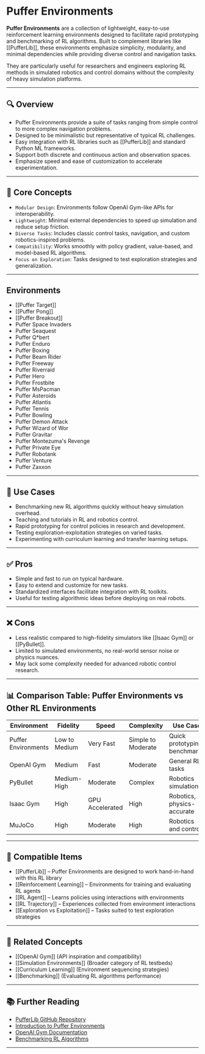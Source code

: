 # Puffer Environments

**Puffer Environments** are a collection of lightweight, easy-to-use reinforcement learning environments designed to facilitate rapid prototyping and benchmarking of RL algorithms. Built to complement libraries like [[PufferLib]], these environments emphasize simplicity, modularity, and minimal dependencies while providing diverse control and navigation tasks.

They are particularly useful for researchers and engineers exploring RL methods in simulated robotics and control domains without the complexity of heavy simulation platforms.

---

## 🔍 Overview

- Puffer Environments provide a suite of tasks ranging from simple control to more complex navigation problems.  
- Designed to be minimalistic but representative of typical RL challenges.  
- Easy integration with RL libraries such as [[PufferLib]] and standard Python ML frameworks.  
- Support both discrete and continuous action and observation spaces.  
- Emphasize speed and ease of customization to accelerate experimentation.  

---

## 🧠 Core Concepts

- `Modular Design`: Environments follow OpenAI Gym-like APIs for interoperability.  
- `Lightweight`: Minimal external dependencies to speed up simulation and reduce setup friction.  
- `Diverse Tasks`: Includes classic control tasks, navigation, and custom robotics-inspired problems.  
- `Compatibility`: Works smoothly with policy gradient, value-based, and model-based RL algorithms.  
- `Focus on Exploration`: Tasks designed to test exploration strategies and generalization.  

---

## Environments

- [[Puffer Target]]
- [[Puffer Pong]]
- [[Puffer Breakout]]
- Puffer Space Invaders
- Puffer Seaquest
- Puffer Q*bert
- Puffer Enduro
- Puffer Boxing
- Puffer Beam Rider
- Puffer Freeway
- Puffer Riverraid
- Puffer Hero
- Puffer Frostbite
- Puffer MsPacman
- Puffer Asteroids
- Puffer Atlantis
- Puffer Tennis
- Puffer Bowling
- Puffer Demon Attack
- Puffer Wizard of Wor
- Puffer Gravitar
- Puffer Montezuma's Revenge
- Puffer Private Eye
- Puffer Robotank
- Puffer Venture
- Puffer Zaxxon

---

## 🧰 Use Cases

- Benchmarking new RL algorithms quickly without heavy simulation overhead.  
- Teaching and tutorials in RL and robotics control.  
- Rapid prototyping for control policies in research and development.  
- Testing exploration-exploitation strategies on varied tasks.  
- Experimenting with curriculum learning and transfer learning setups.  

---

## ✅ Pros

- Simple and fast to run on typical hardware.  
- Easy to extend and customize for new tasks.  
- Standardized interfaces facilitate integration with RL toolkits.  
- Useful for testing algorithmic ideas before deploying on real robots.  

---

## ❌ Cons

- Less realistic compared to high-fidelity simulators like [[Isaac Gym]] or [[PyBullet]].  
- Limited to simulated environments, no real-world sensor noise or physics nuances.  
- May lack some complexity needed for advanced robotic control research.  

---

## 📊 Comparison Table: Puffer Environments vs Other RL Environments

| Environment       | Fidelity       | Speed          | Complexity    | Use Case                    | Integration             |
|-------------------|----------------|----------------|---------------|-----------------------------|-------------------------|
| Puffer Environments | Low to Medium | Very Fast      | Simple to Moderate | Quick prototyping, benchmarks | [[PufferLib]], Gym API  |
| OpenAI Gym        | Medium         | Fast           | Moderate      | General RL tasks             | Wide RL support          |
| PyBullet          | Medium-High    | Moderate       | Complex       | Robotics simulation          | Robotics-focused RL      |
| Isaac Gym         | High           | GPU Accelerated| High          | Robotics, physics-accurate   | Deep RL, robotics        |
| MuJoCo            | High           | Moderate       | High          | Robotics and control         | Research-grade RL        |

---

## 🔧 Compatible Items

- [[PufferLib]] – Puffer Environments are designed to work hand-in-hand with this RL library  
- [[Reinforcement Learning]] – Environments for training and evaluating RL agents  
- [[RL Agent]] – Learns policies using interactions with environments  
- [[RL Trajectory]] – Experiences collected from environment interactions  
- [[Exploration vs Exploitation]] – Tasks suited to test exploration strategies  

---

## 🔗 Related Concepts

- [[OpenAI Gym]] (API inspiration and compatibility)  
- [[Simulation Environments]] (Broader category of RL testbeds)  
- [[Curriculum Learning]] (Environment sequencing strategies)  
- [[Benchmarking]] (Evaluating RL algorithms performance)  

---

## 📚 Further Reading

- [PufferLib GitHub Repository](https://github.com/ikostrikov/pufferlib)  
- [Introduction to Puffer Environments](https://github.com/ikostrikov/pufferlib#environments)  
- [OpenAI Gym Documentation](https://gym.openai.com/docs/)  
- [Benchmarking RL Algorithms](https://arxiv.org/abs/1802.09464)  

---
